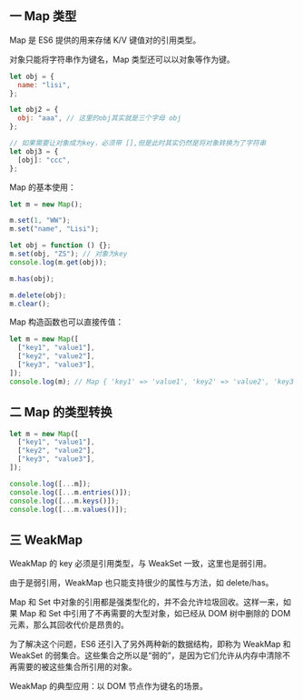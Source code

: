 ## 一 Map 类型

Map 是 ES6 提供的用来存储 K/V 键值对的引用类型。

对象只能将字符串作为键名，Map 类型还可以以对象等作为键。

```js
let obj = {
  name: "lisi",
};

let obj2 = {
  obj: "aaa", // 这里的obj其实就是三个字母 obj
};

// 如果需要让对象成为key，必须带 [],但是此时其实仍然是将对象转换为了字符串
let obj3 = {
  [obj]: "ccc",
};
```

Map 的基本使用：

```js
let m = new Map();

m.set(1, "WW");
m.set("name", "Lisi");

let obj = function () {};
m.set(obj, "ZS"); // 对象为key
console.log(m.get(obj));

m.has(obj);

m.delete(obj);
m.clear();
```

Map 构造函数也可以直接传值：

```js
let m = new Map([
  ["key1", "value1"],
  ["key2", "value2"],
  ["key3", "value3"],
]);
console.log(m); // Map { 'key1' => 'value1', 'key2' => 'value2', 'key3' => 'value3' }
```

## 二 Map 的类型转换

```js
let m = new Map([
  ["key1", "value1"],
  ["key2", "value2"],
  ["key3", "value3"],
]);

console.log([...m]);
console.log([...m.entries()]);
console.log([...m.keys()]);
console.log([...m.values()]);
```

## 三 WeakMap

WeakMap 的 key 必须是引用类型，与 WeakSet 一致，这里也是弱引用。

由于是弱引用，WeakMap 也只能支持很少的属性与方法，如 delete/has。

Map 和 Set 中对象的引用都是强类型化的，并不会允许垃圾回收。这样一来，如果 Map 和 Set 中引用了不再需要的大型对象，如已经从 DOM 树中删除的 DOM 元素，那么其回收代价是昂贵的。

为了解决这个问题，ES6 还引入了另外两种新的数据结构，即称为 WeakMap 和 WeakSet 的弱集合。这些集合之所以是“弱的”，是因为它们允许从内存中清除不再需要的被这些集合所引用的对象。

WeakMap 的典型应用：以 DOM 节点作为键名的场景。
